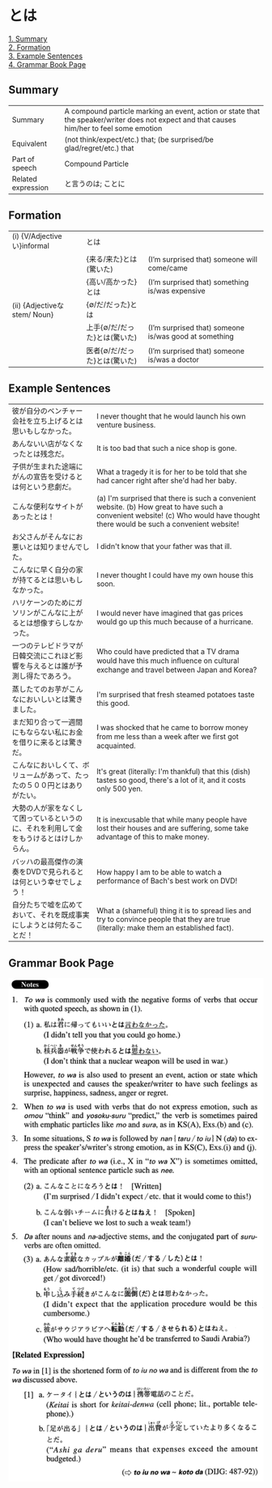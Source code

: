 # とは

[1. Summary](#summary)<br>
[2. Formation](#formation)<br>
[3. Example Sentences](#example-sentences)<br>
[4. Grammar Book Page](#grammar-book-page)<br>


## Summary

<table><tr>   <td>Summary</td>   <td>A compound particle marking an event, action or state that the speaker/writer does not expect and that causes him/her to feel some emotion</td></tr><tr>   <td>Equivalent</td>   <td>(not think/expect/etc.) that; (be surprised/be glad/regret/etc.) that</td></tr><tr>   <td>Part of speech</td>   <td>Compound Particle</td></tr><tr>   <td>Related expression</td>   <td>と言うのは; ことに</td></tr></table>

## Formation

<table class="table"><tbody><tr class="tr head"><td class="td"><span class="numbers">(i)</span> <span class="bold">{V/Adjectiveい}informal</span></td><td class="td"><span class="concept">とは</span></td><td class="td"></td></tr><tr class="tr"><td class="td"></td><td class="td"><span>{来る/来た}</span><span class="concept">とは</span><span>(驚いた)</span> </td><td class="td"><span>(I’m surprised that) someone will come/came</span></td></tr><tr class="tr"><td class="td"></td><td class="td"><span>{高い/高かった}</span><span class="concept">とは</span></td><td class="td"><span>(I’m surprised that) something is/was expensive</span></td></tr><tr class="tr head"><td class="td"><span class="numbers">(ii)</span> <span class="bold">{Adjectiveなstem/ Noun}</span></td><td class="td"><span>{∅/だ/だった}</span><span class="concept">とは</span></td><td class="td"></td></tr><tr class="tr"><td class="td"></td><td class="td"><span>上手{∅/だ/だった}</span><span class="concept">とは</span><span>(驚いた)</span> </td><td class="td"><span>(I’m surprised that) someone is/was good at something</span></td></tr><tr class="tr"><td class="td"></td><td class="td"><span>医者{∅/だ/だった}</span><span class="concept">とは</span><span>(驚いた)</span> </td><td class="td"><span>(I’m surprised that) someone is/was a doctor</span></td></tr></tbody></table>

## Example Sentences

<table><tr>   <td>彼が自分のベンチャー会社を立ち上げるとは思いもしなかった。</td>   <td>I never thought that he would launch his own venture business.</td></tr><tr>   <td>あんないい店がなくなったとは残念だ。</td>   <td>It is too bad that such a nice shop is gone.</td></tr><tr>   <td>子供が生まれた途端にがんの宣告を受けるとは何という悲劇だ。</td>   <td>What a tragedy it is for her to be told that she had cancer right after she'd had her baby.</td></tr><tr>   <td>こんな便利なサイトがあったとは！</td>   <td>(a) I'm surprised that there is such a convenient website. (b) How great to have such a convenient website! (c) Who would have thought there would be such a convenient website!</td></tr><tr>   <td>お父さんがそんなにお悪いとは知りませんでした。</td>   <td>I didn't know that your father was that ill.</td></tr><tr>   <td>こんなに早く自分の家が持てるとは思いもしなかった。</td>   <td>I never thought I could have my own house this soon.</td></tr><tr>   <td>ハリケーンのためにガソリンがこんなに上がるとは想像すらしなかった。</td>   <td>I would never have imagined that gas prices would go up this much because of a hurricane.</td></tr><tr>   <td>一つのテレビドラマが日韓交流にこれほど影響を与えるとは誰が予測し得たであろう。</td>   <td>Who could have predicted that a TV drama would have this much inﬂuence on cultural exchange and travel between Japan and Korea?</td></tr><tr>   <td>蒸したてのお芋がこんなにおいしいとは驚きました。</td>   <td>I'm surprised that fresh steamed potatoes taste this good.</td></tr><tr>   <td>まだ知り合って一週間にもならない私にお金を借りに来るとは驚きだ。</td>   <td>I was shocked that he came to borrow money from me less than a week after we ﬁrst got acquainted.</td></tr><tr>   <td>こんなにおいしくて、ボリュームがあって、たったの５００円とはありがたい。</td>   <td>It's great (literally: I'm thankful) that this (dish) tastes so good, there's a lot of it, and it costs only 500 yen.</td></tr><tr>   <td>大勢の人が家をなくして困っているというのに、それを利用して金をもうけるとはけしからん。</td>   <td>It is inexcusable that while many people have lost their houses and are suffering, some take advantage of this to make money.</td></tr><tr>   <td>バッハの最高傑作の演奏をDVDで見られるとは何という幸せでしょう！</td>   <td>How happy I am to be able to watch a performance of Bach's best work on DVD!</td></tr><tr>   <td>自分たちで嘘を広めておいて、それを既成事実にしようとは何たることだ！</td>   <td>What a (shameful) thing it is to spread lies and try to convince people that they are true (literally: make them an established fact).</td></tr></table>

## Grammar Book Page

![](../img/Advancedとは.png)

